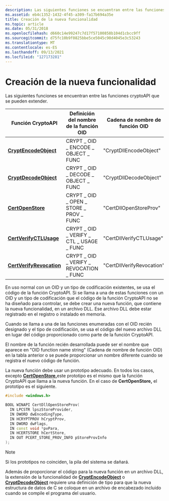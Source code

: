 ```yaml
---
description: Las siguientes funciones se encuentran entre las funciones cryptoAPI que se pueden extender.
ms.assetid: eb4c1352-1432-4f45-a309-fa17b694a35e
title: Creación de la nueva funcionalidad
ms.topic: article
ms.date: 05/31/2018
ms.openlocfilehash: d660c14e99247c7d17f57100858b104d1cbcc9ff
ms.sourcegitcommit: d75fc10b9f0825bbe5ce5045c90d4045e3c53243
ms.translationtype: MT
ms.contentlocale: es-ES
ms.lasthandoff: 09/13/2021
ms.locfileid: "127173281"
---
```

# <a name="creating-the-new-functionality"></a>Creación de la nueva funcionalidad

Las siguientes funciones se encuentran entre las funciones cryptoAPI que se pueden extender.



| Función CryptoAPI                                   | Definición del nombre de la función OID                         | Cadena de nombre de función OID  |
|------------------------------------------------------|--------------------------------------------------|---------------------------|
| [**CryptEncodeObject**](/windows/desktop/api/Wincrypt/nf-wincrypt-cryptencodeobject)       | CRYPT \_ OID \_ ENCODE \_ OBJECT \_ FUNC<br/>     | "CryptDllEncodeObject"    |
| [**CryptDecodeObject**](/windows/desktop/api/Wincrypt/nf-wincrypt-cryptdecodeobject)       | CRYPT \_ OID \_ DECODE \_ OBJECT \_ FUNC<br/>     | "CryptDllDecodeObject"    |
| [**CertOpenStore**](/windows/desktop/api/Wincrypt/nf-wincrypt-certopenstore)               | CRYPT \_ OID \_ OPEN \_ STORE \_ PROV \_ FUNC<br/>  | "CertDllOpenStoreProv"    |
| [**CertVerifyCTLUsage**](/windows/desktop/api/Wincrypt/nf-wincrypt-certverifyctlusage)     | CRYPT \_ OID \_ VERIFY \_ CTL \_ USAGE \_ FUNC<br/> | "CertDllVerifyCTLUsage"   |
| [**CertVerifyRevocation**](/windows/desktop/api/Wincrypt/nf-wincrypt-certverifyrevocation) | CRYPT \_ OID \_ VERIFY \_ REVOCATION \_ FUNC<br/> | "CertDllVerifyRevocation" |



 

En uso normal con un OID y un tipo de codificación existentes, se usa el código de la función CryptoAPI. Si se llama a una de estas funciones con un OID y un tipo de codificación que el código de la función CryptoAPI no se ha diseñado para controlar, se debe crear una nueva función, que contiene la nueva funcionalidad, en un archivo DLL. Ese archivo DLL debe estar registrado en el registro o instalado en memoria.

Cuando se llama a una de las funciones enumeradas con el OID recién designado y el tipo de codificación, se usa el código del nuevo archivo DLL en lugar del código proporcionado como parte de la función CryptoAPI.

El nombre de la función recién desarrollada puede ser el nombre que aparece en "OID function name string" (Cadena de nombre de función OID) en la tabla anterior o se puede proporcionar un nombre diferente cuando se registra el nuevo código de función.

La nueva función debe usar un prototipo adecuado. En todos los casos, excepto [**CertOpenStore,**](/windows/desktop/api/Wincrypt/nf-wincrypt-certopenstore)este prototipo es el mismo que la función CryptoAPI que llama a la nueva función. En el caso de **CertOpenStore,** el prototipo es el siguiente.


```C++
#include <windows.h>

BOOL WINAPI CertDllOpenStoreProv(
  IN LPCSTR lpszStoreProvider,
  IN DWORD dwEncodingType,
  IN HCRYPTPROV hCryptProv,
  IN DWORD dwFlags,
  IN const void *pvPara,
  IN HCERTSTORE hCertStore,
  IN OUT PCERT_STORE_PROV_INFO pStoreProvInfo
);
```



> [!Note]  
> Si los prototipos no coinciden, la pila del sistema se dañará.

 

Además de proporcionar el código para la nueva función en un archivo DLL, la extensión de la funcionalidad de [**CryptEncodeObject**](/windows/desktop/api/Wincrypt/nf-wincrypt-cryptencodeobject) o [**CryptDecodeObject**](/windows/desktop/api/Wincrypt/nf-wincrypt-cryptdecodeobject) requiere una definición de tipo para que la nueva estructura de datos de C se coloque en un archivo de encabezado incluido cuando se compile el programa del usuario.

 

 




